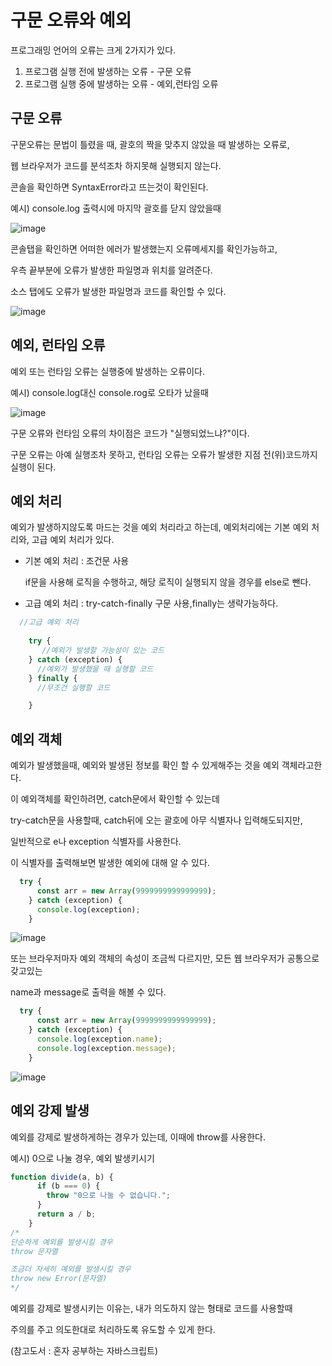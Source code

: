 # 구문 오류와 예외

프로그래밍 언어의 오류는 크게 2가지가 있다.

1. 프로그램 실행 전에 발생하는 오류 - 구문 오류
2. 프로그램 실행 중에 발생하는 오류 - 예외,런타임 오류

## 구문 오류
구문오류는 문법이 틀렸을 때, 괄호의 짝을 맞추지 않았을 때 발생하는 오류로,

웹 브라우저가 코드를 분석조차 하지못해 실행되지 않는다.

콘솔을 확인하면 SyntaxError라고 뜨는것이 확인된다.

예시) console.log 출력시에 마지막 괄호를 닫지 않았을때

![image](https://github.com/kimtaerin66/TIL/assets/85108615/2ba031c0-cbb5-41e2-bb33-7b064bb7b585)


콘솔탭을 확인하면 어떠한 에러가 발생했는지 오류메세지를 확인가능하고,

우측 끝부분에 오류가 발생한 파일명과 위치를 알려준다.

소스 탭에도 오류가 발생한 파일명과 코드를 확인할 수 있다.

![image](https://github.com/kimtaerin66/TIL/assets/85108615/2f5d829b-1156-4d38-8a2d-97ab263ba42c)


## 예외, 런타임 오류
예외 또는 런타임 오류는 실행중에 발생하는 오류이다.

예시) console.log대신 console.rog로 오타가 났을때

![image](https://github.com/kimtaerin66/TIL/assets/85108615/68638389-2db6-4c0a-a937-23392ee34479)


구문 오류와 런타임 오류의 차이점은 코드가 "실행되었느냐?"이다.

구문 오류는 아예 실행조차 못하고, 런타임 오류는 오류가 발생한 지점 전(위)코드까지 실행이 된다.


## 예외 처리

예외가 발생하지않도록 마드는 것을 예외 처리라고 하는데, 예외처리에는 기본 예외 처리와, 고급 예외 처리가 있다.

* 기본 예외 처리 : 조건문 사용

  if문을 사용해 로직을 수행하고, 해당 로직이 실행되지 않을 경우를 else로 뺀다.

* 고급 예외 처리 : try-catch-finally 구문 사용,finally는 생략가능하다.
```js
  //고급 예외 처리
    
    try {
       //예외가 발생할 가능성이 있는 코드
    } catch (exception) {
      //예외가 발생했을 때 실행할 코드
    } finally {
      //무조건 실행할 코드 

    }
```

## 예외 객체
예외가 발생했을때, 예외와 발생된 정보를 확인 할 수 있게해주는 것을 예외 객체라고한다.

이 예외객체를 확인하려면, catch문에서 확인할 수 있는데

try-catch문을 사용할때, catch뒤에 오는 괄호에 아무 식별자나 입력해도되지만,

일반적으로 e나 exception 식별자를 사용한다.

이 식별자를 출력해보면 발생한 예외에 대해 알 수 있다.
```js
  try {
      const arr = new Array(9999999999999999);
    } catch (exception) {
      console.log(exception);
    } 
```
![image](https://github.com/kimtaerin66/TIL/assets/85108615/65ad1d8f-a77c-407c-a9d7-99c24445f060)


또는 브라우저마자 예외 객체의 속성이 조금씩 다르지만, 모든 웹 브라우저가 공통으로 갖고있는

name과 message로 출력을 해볼 수 있다.

```js
  try {
      const arr = new Array(9999999999999999);
    } catch (exception) {
      console.log(exception.name);
      console.log(exception.message);
    } 
```

![image](https://github.com/kimtaerin66/TIL/assets/85108615/d4764ce0-4798-4cdd-ae42-a476cda900cd)


## 예외 강제 발생

예외를 강제로 발생하게하는 경우가 있는데, 이때에 throw를 사용한다.

예시) 0으로 나눌 경우, 예외 발생키시기
```js
function divide(a, b) {
      if (b === 0) {
        throw "0으로 나눌 수 없습니다.";
      }
      return a / b;
    }
/*
단순하게 예외를 발생시킬 경우
throw 문자열

조금더 자세히 예외를 발생시킬 경우
throw new Error(문자열)
*/

```



예외를 강제로 발생시키는 이유는, 내가 의도하지 않는 형태로 코드를 사용할때

주의를 주고 의도한대로 처리하도록 유도할 수 있게 한다.

(참고도서 : 혼자 공부하는 자바스크립트)




